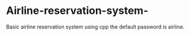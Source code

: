 # Airline-reservation-system-
Basic airline reservation system using cpp 
the default password is airline.
